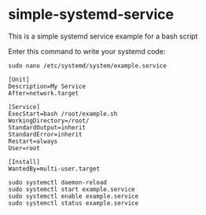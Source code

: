 # simple-systemd-service
This is a simple systemd service example for a bash script

Enter this command to write your systemd code:

```sudo nano /etc/systemd/system/example.service```

```
[Unit]
Description=My Service
After=network.target

[Service]
ExecStart=bash /root/example.sh
WorkingDirectory=/root/
StandardOutput=inherit
StandardError=inherit
Restart=always
User=root

[Install]
WantedBy=multi-user.target
```

```
sudo systemctl daemon-reload
sudo systemctl start example.service
sudo systemctl enable example.service
sudo systemctl status example.service
```
